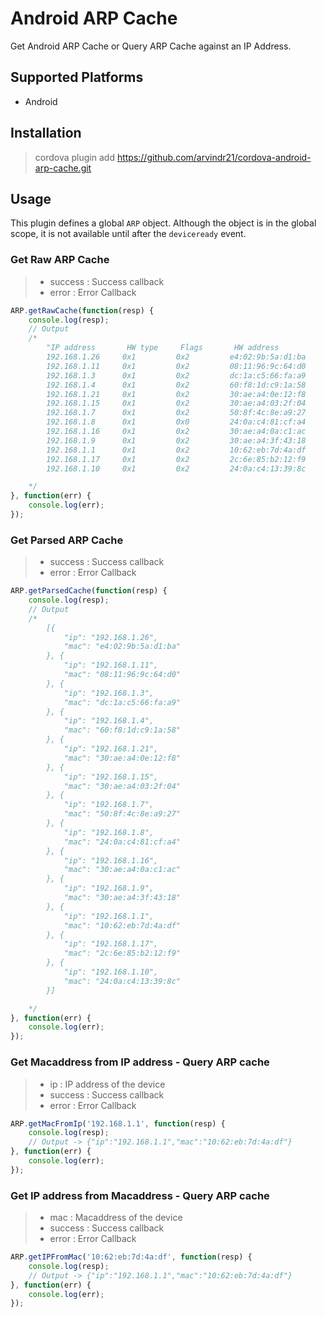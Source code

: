 Android ARP Cache
======

Get Android ARP Cache or Query ARP Cache against an IP Address.

## Supported Platforms

- Android

## Installation

> cordova plugin add https://github.com/arvindr21/cordova-android-arp-cache.git

## Usage

This plugin defines a global `ARP` object.
Although the object is in the global scope, it is not available until after the `deviceready` event.

### Get Raw ARP Cache

> - success : Success callback
> - error : Error Callback


```js
ARP.getRawCache(function(resp) {
    console.log(resp);
    // Output
    /*
		"IP address       HW type     Flags       HW address            Mask     Device
		192.168.1.26     0x1         0x2         e4:02:9b:5a:d1:ba     *        wlan0
		192.168.1.11     0x1         0x2         08:11:96:9c:64:d0     *        wlan0
		192.168.1.3      0x1         0x2         dc:1a:c5:66:fa:a9     *        wlan0
		192.168.1.4      0x1         0x2         60:f8:1d:c9:1a:58     *        wlan0
		192.168.1.21     0x1         0x2         30:ae:a4:0e:12:f8     *        wlan0
		192.168.1.15     0x1         0x2         30:ae:a4:03:2f:04     *        wlan0
		192.168.1.7      0x1         0x2         50:8f:4c:8e:a9:27     *        wlan0
		192.168.1.8      0x1         0x0         24:0a:c4:81:cf:a4     *        wlan0
		192.168.1.16     0x1         0x2         30:ae:a4:0a:c1:ac     *        wlan0
		192.168.1.9      0x1         0x2         30:ae:a4:3f:43:18     *        wlan0
		192.168.1.1      0x1         0x2         10:62:eb:7d:4a:df     *        wlan0
		192.168.1.17     0x1         0x2         2c:6e:85:b2:12:f9     *        wlan0
		192.168.1.10     0x1         0x2         24:0a:c4:13:39:8c     *        wlan0"

    */
}, function(err) {
    console.log(err);
});
```

### Get Parsed ARP Cache

> - success : Success callback
> - error : Error Callback


```js
ARP.getParsedCache(function(resp) {
    console.log(resp);
    // Output
    /*
		[{
		    "ip": "192.168.1.26",
		    "mac": "e4:02:9b:5a:d1:ba"
		}, {
		    "ip": "192.168.1.11",
		    "mac": "08:11:96:9c:64:d0"
		}, {
		    "ip": "192.168.1.3",
		    "mac": "dc:1a:c5:66:fa:a9"
		}, {
		    "ip": "192.168.1.4",
		    "mac": "60:f8:1d:c9:1a:58"
		}, {
		    "ip": "192.168.1.21",
		    "mac": "30:ae:a4:0e:12:f8"
		}, {
		    "ip": "192.168.1.15",
		    "mac": "30:ae:a4:03:2f:04"
		}, {
		    "ip": "192.168.1.7",
		    "mac": "50:8f:4c:8e:a9:27"
		}, {
		    "ip": "192.168.1.8",
		    "mac": "24:0a:c4:81:cf:a4"
		}, {
		    "ip": "192.168.1.16",
		    "mac": "30:ae:a4:0a:c1:ac"
		}, {
		    "ip": "192.168.1.9",
		    "mac": "30:ae:a4:3f:43:18"
		}, {
		    "ip": "192.168.1.1",
		    "mac": "10:62:eb:7d:4a:df"
		}, {
		    "ip": "192.168.1.17",
		    "mac": "2c:6e:85:b2:12:f9"
		}, {
		    "ip": "192.168.1.10",
		    "mac": "24:0a:c4:13:39:8c"
		}]

    */
}, function(err) {
    console.log(err);
});
```

### Get Macaddress from IP address - Query ARP cache

> - ip : IP address of the device
> - success : Success callback
> - error : Error Callback

```js
ARP.getMacFromIp('192.168.1.1', function(resp) {
    console.log(resp);
    // Output -> {"ip":"192.168.1.1","mac":"10:62:eb:7d:4a:df"}
}, function(err) {
    console.log(err);
});
```

### Get IP address from Macaddress - Query ARP cache

> - mac : Macaddress of the device
> - success : Success callback
> - error : Error Callback

```js
ARP.getIPFromMac('10:62:eb:7d:4a:df', function(resp) {
    console.log(resp);
    // Output -> {"ip":"192.168.1.1","mac":"10:62:eb:7d:4a:df"}
}, function(err) {
    console.log(err);
});
```